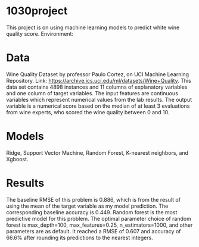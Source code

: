 # 1030project

This project is on using machine learning models to predict white wine quality score. Environment: 

# Data

Wine Quality Dataset by professor Paulo Cortez, on UCI Machine Learning Repository. Link: https://archive.ics.uci.edu/ml/datasets/Wine+Quality. This data set contains 4898 instances and 11 columns of explanatory variables and one column of target variables. The input features are continuous variables which represent numerical values from the lab results. The output variable is a numerical score based on the median of at least 3 evaluations from wine experts, who scored the wine quality between 0 and 10.

# Models

Ridge, Support Vector Machine, Random Forest, K-nearest neighbors, and Xgboost. 

# Results

The baseline RMSE of this problem is 0.886, which is from the result of using the mean of the target variable as my model prediction. The corresponding baseline
accuracy is 0.449. Random forest is the most predictive model for this problem. The optimal parameter choice of random forest is max_depth=100, max_features=0.25, n_estimators=1000, and other parameters are as default. It reached a RMSE of 0.607 and accuracy of 66.6% after rounding its predictions to the nearest integers.
